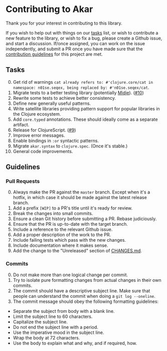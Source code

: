 # Contributing to Akar

Thank you for your interest in contributing to this library.

If you wish to help out with things on our [tasks](#tasks) list, or wish to contribute a new feature to the library, or wish to fix a bug, please create a Github issue, and start a discussion. If/once assigned, you can work on the issue independently, and submit a PR once you have made sure that the [contribution guidelines](#guidelines) for this project are met.

## Tasks 

0. Get rid of warnings `cat already refers to: #'clojure.core/cat in namespace: n01se.seqex, being replaced by: #'n01se.seqex/cat`.
0. Migrate tests to a better testing library (potentially [Midje](https://github.com/marick/Midje)). ([#10](https://github.com/missingfaktor/akar/issues/10))
0. Rewrite some tests to achieve better consistency.
0. Define new generally useful patterns.
0. Write satellite libraries providing pattern support for popular libraries in the Clojure ecosystem.
0. Add `core.typed` annotations. These should ideally come as a separate artifact.
0. Release for ClojureScript. ([#9](https://github.com/missingfaktor/akar/issues/9))
0. Improve error messages.
0. Enable bindings in `:or` syntactic patterns.
0. Migrate `akar.syntax` to `clojure.spec`. (Once it's stable.)
0. General code improvements.

## Guidelines

### Pull Requests
 
0. Always make the PR against the `master` branch. Except when it's a hotfix, in which case it should be made against the latest release branch.  
0. Add a prefix `[WIP]` to a PR's title until it's ready for review.
0. Break the changes into small commits.
0. Ensure a clean Git history before submitting a PR. Rebase judiciously.
0. Ensure that the PR is up-to-date with the target branch.
0. Include a reference to the relevant Github issue.
0. Add a proper description of the work to the PR. 
0. Include failing tests which pass with the new changes. 
0. Include documentation where it makes sense.
0. Add the change to the "Unreleased" section of [CHANGES.md](CHANGES.md).

### Commits

0. Do not make more than one logical change per commit.
0. Try to isolate pure formatting changes from actual changes in their own commits.
0. The commit should have a descriptive subject line. Make sure that people can understand the commit when doing a `git log --oneline`.
0. The commit message should obey the following formatting guidelines:
  - Separate the subject from body with a blank line.
  - Limit the subject line to 60 characters.
  - Capitalize the subject line.
  - Do not end the subject line with a period.
  - Use the imperative mood in the subject line.
  - Wrap the body at 72 characters.
  - Use the body to explain what and why, and if required, how.